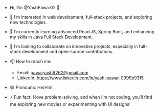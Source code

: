 - Hi, I’m @YashPawar02 👋

- 👀 I’m interested in web development, full-stack projects, and exploring new technologies.
- 🌱 I’m currently learning advanced ReactJS, Spring Boot, and enhancing my skills in Java Full Stack Development.
- 💞️ I’m looking to collaborate on innovative projects, especially in full-stack development and open-source contributions.
- 📫 How to reach me: 
  - Email: pawaryash6262@gmail.com
  - LinkedIn: https://www.linkedin.com/in/yash-pawar-0999b9315
- 😄 Pronouns: He/Him
- ⚡ Fun fact: I love problem-solving, and when I’m not coding, you’ll find me exploring new movies or experimenting with UI designs!


<!---
YashPawar02/YashPawar02 is a ✨ special ✨ repository because its `README.md` (this file) appears on your GitHub profile.
You can click the Preview link to take a look at your changes.
--->
